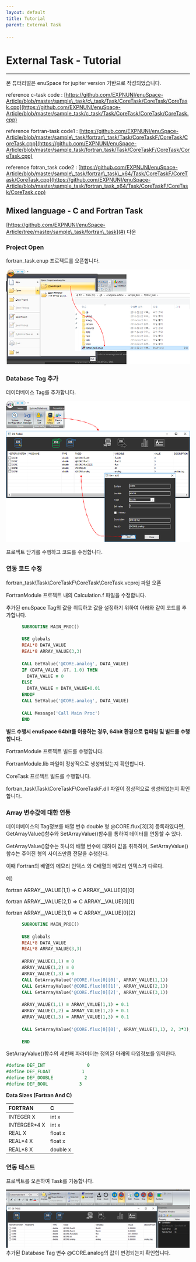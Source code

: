 ```yaml
---
layout: default
title: Tutorial
parent: External Task

---
```



# External Task - Tutorial

---

본 튜터리얼은 enuSpace for jupiter version 기반으로 작성되었습니다.

reference c-task code : [https://github.com/EXPNUNI/enuSpace-Article/blob/master/sample\_task/c\_task/Task/CoreTask/CoreTask/CoreTask.cpp](https://github.com/EXPNUNI/enuSpace-Article/blob/master/sample_task/c_task/Task/CoreTask/CoreTask/CoreTask.cpp)

reference fortran-task code1 : [https://github.com/EXPNUNI/enuSpace-Article/blob/master/sample\_task/fortran\_task/Task/CoreTaskF/CoreTask/CoreTask.cpp](https://github.com/EXPNUNI/enuSpace-Article/blob/master/sample_task/fortran_task/Task/CoreTaskF/CoreTask/CoreTask.cpp)

reference fotran\_task code2 : [https://github.com/EXPNUNI/enuSpace-Article/blob/master/sample\_task/fortran\_task\_x64/Task/CoreTaskF/CoreTask/CoreTask.cpp](https://github.com/EXPNUNI/enuSpace-Article/blob/master/sample_task/fortran_task_x64/Task/CoreTaskF/CoreTask/CoreTask.cpp)

## Mixed language - C and Fortran Task

[https://github.com/EXPNUNI/enuSpace-Article/tree/master/sample\_task/fortran\_task](#) 다운

### Project Open

fortran\_task.enup 프로젝트를 오픈합니다.

![](./assets/externaltask/project_open.png)

### Database Tag 추가

데이터베이스 Tag를 추가합니다.

![](./assets/externaltask/database_add.png)

프로젝트 닫기를 수행하고 코드를 수정합니다.

### 연동 코드 수정

fortran\_task\Task\CoreTaskF\CoreTask\CoreTask.vcproj 파일 오픈

FortranModule 프로젝트 내의 Calculation.f 파일을 수정합니다.

추가된 enuSpace Tag의 값을 취득하고 값을 설정하기 위하여 아래와 같이 코드를 추가합니다.

```fortran
      SUBROUTINE MAIN_PROC()

      USE globals                       
      REAL*8 DATA_VALUE 
      REAL*8 ARRAY_VALUE(3,3)

      CALL GetValue('@CORE.analog', DATA_VALUE)
      IF (DATA_VALUE .GT. 1.0) THEN
        DATA_VALUE = 0
      ELSE
        DATA_VALUE = DATA_VALUE+0.01
      ENDIF
      CALL SetValue('@CORE.analog', DATA_VALUE)      

      CALL Message('Call Main Proc')
      END
```

**빌드 수행시 enuSpace 64bit를 이용하는 경우, 64bit 환경으로 컴파일 및 빌드를 수행합니다.**

FortranModule 프로젝트 빌드를 수행합니다.

FortranModule.lib 파일이 정상적으로 생성되었는지 확인합니다.

CoreTask 프로젝트 빌드를 수행합니다.

fortran\_task\Task\CoreTaskF\CoreTaskF.dll 파일이 정상적으로 생성되었는지 확인합니다.

### Array 변수값에 대한 연동

데이터베이스의 Tag정보를 배열 변수 double 형 @CORE.flux\[3\]\[3\] 등록하였다면, GetArrayValue\(\)함수와 SetArrayValue\(\)함수를 통하여 데이터를 연동할 수 있다.

GetArrayValue\(\)함수는 하나의 배열 변수에 대하여 값을 취득하며, SetArrayValue\(\)함수는 주어진 형의 사이즈만큼 전달을 수행한다.

이때 Fortran의 배열의 메모리 인덱스 와 C배열의 메모리 인덱스가 다르다.

예\)

fortran ARRAY\_\_VALUE\(1,1\)  =&gt; C ARRAY\_\_VALUE\[0\]\[0\]

fortran ARRAY\_\_VALUE\(2,1\)  =&gt; C ARRAY\_\_VALUE\[0\]\[1\]

fortran ARRAY\_\_VALUE\(3,1\)  =&gt; C ARRAY\_\_VALUE\[0\]\[2\]

```fortran
      SUBROUTINE MAIN_PROC()

      USE globals                       
      REAL*8 DATA_VALUE 
      REAL*8 ARRAY_VALUE(3,3)

      ARRAY_VALUE(1,1) = 0
      ARRAY_VALUE(1,2) = 0
      ARRAY_VALUE(1,3) = 0      
      CALL GetArrayValue('@CORE.flux[0][0]', ARRAY_VALUE(1,1))
      CALL GetArrayValue('@CORE.flux[0][1]', ARRAY_VALUE(2,1))
      CALL GetArrayValue('@CORE.flux[0][2]', ARRAY_VALUE(3,1))

      ARRAY_VALUE(1,1) = ARRAY_VALUE(1,1) + 0.1
      ARRAY_VALUE(1,2) = ARRAY_VALUE(1,2) + 0.1
      ARRAY_VALUE(1,3) = ARRAY_VALUE(1,3) + 0.1

      CALL SetArrayValue('@CORE.flux[0][0]', ARRAY_VALUE(1,1), 2, 3*3);

      END
```

SetArrayValue\(\)함수의 세번째 파라미터는 정의된 아래의 타입정보를 입력한다.

```fortran
#define DEF_INT                0
#define DEF_FLOAT            1
#define DEF_DOUBLE            2
#define DEF_BOOL            3
```

**Data Sizes \(Fortran And C\)**

| FORTRAN | C |
| :--- | :--- |
| INTEGER X | int x |
| INTERGER\*4 X | int x |
| REAL X | float x |
| REAL\*4 X | float x |
| REAL\*8 X | double x |

### 연동 테스트

프로젝트를 오픈하여 Task를 기동합니다.

![](./assets/externaltask/test.png)추가된 Database Tag 변수 @CORE.analog의 값이 변경되는지 확인합니다.

